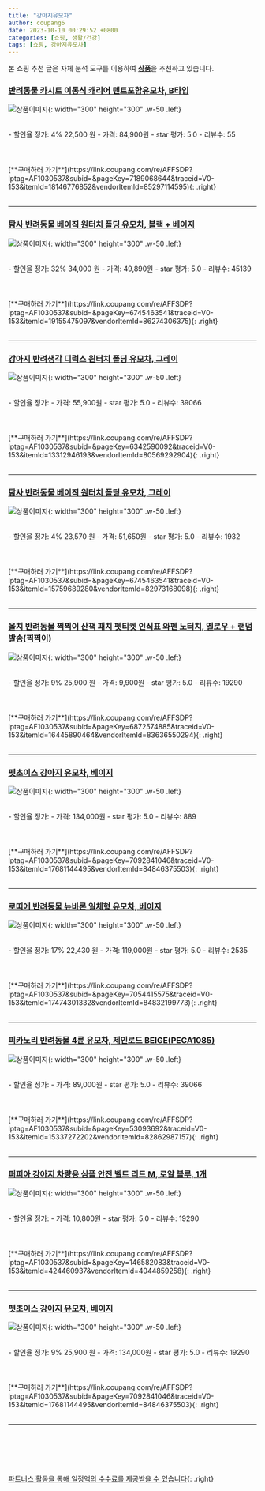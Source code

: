 ```yaml
---
title: "강아지유모차"
author: coupang6
date: 2023-10-10 00:29:52 +0800
categories: [쇼핑, 생활/건강]
tags: [쇼핑, 강아지유모차]
---
```


본 쇼핑 추천 글은 자체 분석 도구를 이용하여 [**상품**](https://link.coupang.com/a/bao1ui)을 추천하고 있습니다.

### [반려동물 카시트 이동식 캐리어 텐트포함유모차, B타입](https://link.coupang.com/re/AFFSDP?lptag=AF1030537&subid=&pageKey=7189068644&traceid=V0-153&itemId=18146776852&vendorItemId=85297114595)

![상품이미지](https://thumbnail9.coupangcdn.com/thumbnails/remote/230x230ex/image/vendor_inventory/eb40/4c71904e13d7e604212548d1a85329c91a5aa35260dcc0e8ade9429c140f.jpg){: width="300" height="300" .w-50 .left}


<br>
- 할인율 정가: 4%  22,500   원
- 가격: 84,900원
- star 평가: 5.0
- 리뷰수: 55
<br>
<br>
<br>
<br>
[**구매하러 가기**](https://link.coupang.com/re/AFFSDP?lptag=AF1030537&subid=&pageKey=7189068644&traceid=V0-153&itemId=18146776852&vendorItemId=85297114595){: .right}
<br>
<br>

---

### [탐사 반려동물 베이직 원터치 폴딩 유모차, 블랙 + 베이지](https://link.coupang.com/re/AFFSDP?lptag=AF1030537&subid=&pageKey=6745463541&traceid=V0-153&itemId=19155475097&vendorItemId=86274306375)

![상품이미지](https://thumbnail6.coupangcdn.com/thumbnails/remote/230x230ex/image/retail/images/4295543486044092-5ab2466f-7b6d-46db-84ca-c9c1b814cb1f.jpg){: width="300" height="300" .w-50 .left}


<br>
- 할인율 정가: 32%  34,000   원
- 가격: 49,890원
- star 평가: 5.0
- 리뷰수: 45139
<br>
<br>
<br>
<br>
[**구매하러 가기**](https://link.coupang.com/re/AFFSDP?lptag=AF1030537&subid=&pageKey=6745463541&traceid=V0-153&itemId=19155475097&vendorItemId=86274306375){: .right}
<br>
<br>

---

### [강아지 반려생각 디럭스 원터치 폴딩 유모차, 그레이](https://link.coupang.com/re/AFFSDP?lptag=AF1030537&subid=&pageKey=6342590092&traceid=V0-153&itemId=13312946193&vendorItemId=80569292904)

![상품이미지](https://thumbnail8.coupangcdn.com/thumbnails/remote/230x230ex/image/retail/images/3810009454762947-68ad766a-eea4-450e-a6f8-030479ce020d.jpg){: width="300" height="300" .w-50 .left}


<br>
- 할인율 정가: 
- 가격: 55,900원
- star 평가: 5.0
- 리뷰수: 39066
<br>
<br>
<br>
<br>
[**구매하러 가기**](https://link.coupang.com/re/AFFSDP?lptag=AF1030537&subid=&pageKey=6342590092&traceid=V0-153&itemId=13312946193&vendorItemId=80569292904){: .right}
<br>
<br>

---

### [탐사 반려동물 베이직 원터치 폴딩 유모차, 그레이](https://link.coupang.com/re/AFFSDP?lptag=AF1030537&subid=&pageKey=6745463541&traceid=V0-153&itemId=15759689280&vendorItemId=82973168098)

![상품이미지](https://thumbnail9.coupangcdn.com/thumbnails/remote/230x230ex/image/retail/images/116897692219094-1a9a2030-eb2e-49d5-a4e2-2103841b8416.jpg){: width="300" height="300" .w-50 .left}


<br>
- 할인율 정가: 4%  23,570   원
- 가격: 51,650원
- star 평가: 5.0
- 리뷰수: 1932
<br>
<br>
<br>
<br>
[**구매하러 가기**](https://link.coupang.com/re/AFFSDP?lptag=AF1030537&subid=&pageKey=6745463541&traceid=V0-153&itemId=15759689280&vendorItemId=82973168098){: .right}
<br>
<br>

---

### [올치 반려동물 찍찍이 산책 패치 펫티켓 인식표 와펜 노터치, 옐로우 + 랜덤발송(찍찍이)](https://link.coupang.com/re/AFFSDP?lptag=AF1030537&subid=&pageKey=6872574885&traceid=V0-153&itemId=16445890464&vendorItemId=83636550294)

![상품이미지](https://thumbnail9.coupangcdn.com/thumbnails/remote/230x230ex/image/retail/images/1605488549780252-21dace0d-8da1-47c2-9cf9-6bd389c18ddd.jpg){: width="300" height="300" .w-50 .left}


<br>
- 할인율 정가: 9%  25,900   원
- 가격: 9,900원
- star 평가: 5.0
- 리뷰수: 19290
<br>
<br>
<br>
<br>
[**구매하러 가기**](https://link.coupang.com/re/AFFSDP?lptag=AF1030537&subid=&pageKey=6872574885&traceid=V0-153&itemId=16445890464&vendorItemId=83636550294){: .right}
<br>
<br>

---

### [펫초이스 강아지 유모차, 베이지](https://link.coupang.com/re/AFFSDP?lptag=AF1030537&subid=&pageKey=7092841046&traceid=V0-153&itemId=17681144495&vendorItemId=84846375503)

![상품이미지](https://thumbnail7.coupangcdn.com/thumbnails/remote/230x230ex/image/vendor_inventory/d23a/6d077529a8fa07a9159a12623f73d2f7c686eaabdf05d11c6ceb5c0cc0ae.png){: width="300" height="300" .w-50 .left}


<br>
- 할인율 정가: 
- 가격: 134,000원
- star 평가: 5.0
- 리뷰수: 889
<br>
<br>
<br>
<br>
[**구매하러 가기**](https://link.coupang.com/re/AFFSDP?lptag=AF1030537&subid=&pageKey=7092841046&traceid=V0-153&itemId=17681144495&vendorItemId=84846375503){: .right}
<br>
<br>

---

### [로띠에 반려동물 뉴바론 일체형 유모차, 베이지](https://link.coupang.com/re/AFFSDP?lptag=AF1030537&subid=&pageKey=7054415575&traceid=V0-153&itemId=17474301332&vendorItemId=84832199773)

![상품이미지](https://thumbnail9.coupangcdn.com/thumbnails/remote/230x230ex/image/rs_quotation_api/9oxqn7su/aae3a72efbc74d04974540aa7039ff58.jpg){: width="300" height="300" .w-50 .left}


<br>
- 할인율 정가: 17%  22,430   원
- 가격: 119,000원
- star 평가: 5.0
- 리뷰수: 2535
<br>
<br>
<br>
<br>
[**구매하러 가기**](https://link.coupang.com/re/AFFSDP?lptag=AF1030537&subid=&pageKey=7054415575&traceid=V0-153&itemId=17474301332&vendorItemId=84832199773){: .right}
<br>
<br>

---

### [피카노리 반려동물 4륜 유모차, 제인로드 BEIGE(PECA1085)](https://link.coupang.com/re/AFFSDP?lptag=AF1030537&subid=&pageKey=53093692&traceid=V0-153&itemId=15337272202&vendorItemId=82862987157)

![상품이미지](https://thumbnail8.coupangcdn.com/thumbnails/remote/230x230ex/image/vendor_inventory/86c0/7aec82ebb44b39f9edac3736ff99810f23c98247de17695ab576a5a577d2.jpg){: width="300" height="300" .w-50 .left}


<br>
- 할인율 정가: 
- 가격: 89,000원
- star 평가: 5.0
- 리뷰수: 39066
<br>
<br>
<br>
<br>
[**구매하러 가기**](https://link.coupang.com/re/AFFSDP?lptag=AF1030537&subid=&pageKey=53093692&traceid=V0-153&itemId=15337272202&vendorItemId=82862987157){: .right}
<br>
<br>

---

### [퍼피아 강아지 차량용 심플 안전 벨트 리드 M, 로얄 블루, 1개](https://link.coupang.com/re/AFFSDP?lptag=AF1030537&subid=&pageKey=146582083&traceid=V0-153&itemId=424460937&vendorItemId=4044859258)

![상품이미지](https://thumbnail8.coupangcdn.com/thumbnails/remote/230x230ex/image/retail/images/11434623166515050-f6e43980-f5a7-4a6c-9c5e-77e46a952b9e.jpg){: width="300" height="300" .w-50 .left}


<br>
- 할인율 정가: 
- 가격: 10,800원
- star 평가: 5.0
- 리뷰수: 19290
<br>
<br>
<br>
<br>
[**구매하러 가기**](https://link.coupang.com/re/AFFSDP?lptag=AF1030537&subid=&pageKey=146582083&traceid=V0-153&itemId=424460937&vendorItemId=4044859258){: .right}
<br>
<br>

---

### [펫초이스 강아지 유모차, 베이지](https://link.coupang.com/re/AFFSDP?lptag=AF1030537&subid=&pageKey=7092841046&traceid=V0-153&itemId=17681144495&vendorItemId=84846375503)

![상품이미지](https://thumbnail7.coupangcdn.com/thumbnails/remote/230x230ex/image/vendor_inventory/d23a/6d077529a8fa07a9159a12623f73d2f7c686eaabdf05d11c6ceb5c0cc0ae.png){: width="300" height="300" .w-50 .left}


<br>
- 할인율 정가: 9%  25,900   원
- 가격: 134,000원
- star 평가: 5.0
- 리뷰수: 19290
<br>
<br>
<br>
<br>
[**구매하러 가기**](https://link.coupang.com/re/AFFSDP?lptag=AF1030537&subid=&pageKey=7092841046&traceid=V0-153&itemId=17681144495&vendorItemId=84846375503){: .right}
<br>
<br>

---
<br><br><br><br><br> [파트너스 활동을 통해 일정액의 수수료를 제공받을 수 있습니다](https://link.coupang.com/a/bao1ui){: .right}